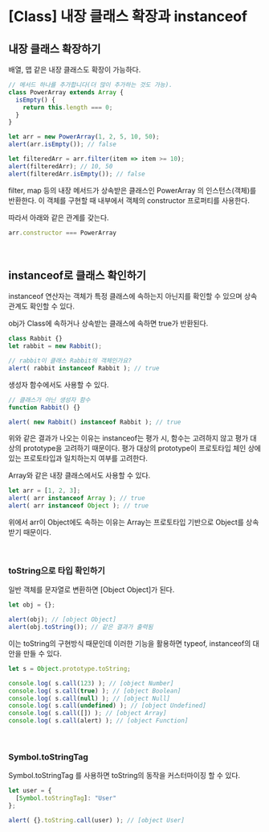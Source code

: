 # [Class] 내장 클래스 확장과 instanceof

## 내장 클래스 확장하기

배열, 맵 같은 내장 클래스도 확장이 가능하다.

```jsx
// 메서드 하나를 추가합니다(더 많이 추가하는 것도 가능).
class PowerArray extends Array {
  isEmpty() {
    return this.length === 0;
  }
}

let arr = new PowerArray(1, 2, 5, 10, 50);
alert(arr.isEmpty()); // false

let filteredArr = arr.filter(item => item >= 10);
alert(filteredArr); // 10, 50
alert(filteredArr.isEmpty()); // false
```

filter, map 등의 내장 메서드가 상속받은 클래스인 PowerArray 의 인스턴스(객체)를 반환한다. 이 객체를 구현할 때 내부에서 객체의 constructor 프로퍼티를 사용한다.

따라서 아래와 같은 관계를 갖는다.

```jsx
arr.constructor === PowerArray
```

<br>

## ****instanceof로 클래스 확인하기****

instanceof 연산자는 객체가 특정 클래스에 속하는지 아닌지를 확인할 수 있으며 상속 관계도 확인할 수 있다.

obj가 Class에 속하거나 상속받는 클래스에 속하면 true가 반환된다.

```jsx
class Rabbit {}
let rabbit = new Rabbit();

// rabbit이 클래스 Rabbit의 객체인가요?
alert( rabbit instanceof Rabbit ); // true
```

생성자 함수에서도 사용할 수 있다.

```jsx
// 클래스가 아닌 생성자 함수
function Rabbit() {}

alert( new Rabbit() instanceof Rabbit ); // true
```

위와 같은 결과가 나오는 이유는 instanceof는 평가 시, 함수는 고려하지 않고 평가 대상의 prototype을 고려하기 때문이다. 평가 대상의 prototype이 프로토타입 체인 상에 있는 프로토타입과 일치하는지 여부를 고려한다.

Array와 같은 내장 클래스에서도 사용할 수 있다.

```jsx
let arr = [1, 2, 3];
alert( arr instanceof Array ); // true
alert( arr instanceof Object ); // true
```

위에서 arr이 Object에도 속하는 이유는 Array는 프로토타입 기반으로 Object를 상속받기 때문이다.

<br>

### toString으로 타입 확인하기

일반 객체를 문자열로 변환하면 [Object Object]가 된다.

```jsx
let obj = {};

alert(obj); // [object Object]
alert(obj.toString()); // 같은 결과가 출력됨
```

이는 toString의 구현방식 때문인데 이러한 기능을 활용하면 typeof, instanceof의 대안을 만들 수 있다.

```jsx
let s = Object.prototype.toString;

console.log( s.call(123) ); // [object Number]
console.log( s.call(true) ); // [object Boolean]
console.log( s.call(null) ); // [object Null]
console.log( s.call(undefined) ); // [object Undefined]
console.log( s.call([]) ); // [object Array]
console.log( s.call(alert) ); // [object Function]
```

<br>

### Symbol.toStringTag

Symbol.toStringTag 를 사용하면 toString의 동작을 커스터마이징 할 수 있다.

```jsx
let user = {
  [Symbol.toStringTag]: "User"
};

alert( {}.toString.call(user) ); // [object User]
```
